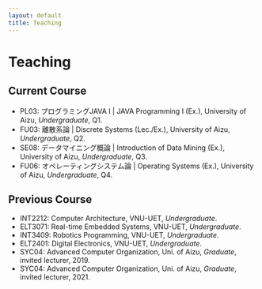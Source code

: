 ```yaml
---
layout: default
title: Teaching
---
```



# Teaching

## Current Course
- PL03: プログラミングJAVA I \| JAVA Programming I (Ex.), University of Aizu, *Undergraduate*,  Q1.
- FU03: 離散系論 \| Discrete Systems (Lec./Ex.), University of Aizu, *Undergraduate*, Q2.
- SE08: データマイニング概論 \| Introduction of Data Mining (Ex.), University of Aizu, *Undergraduate*, Q3.
- FU06: オペレーティングシステム論 \| Operating Systems (Ex.), University of Aizu, *Undergraduate*,  Q4.

## Previous Course
  
- INT2212: Computer Architecture, VNU-UET, *Undergraduate*.
- ELT3071: Real-time Embedded Systems, VNU-UET, *Undergraduate*.
- INT3409: Robotics Programming, VNU-UET, *Undergraduate*.
- ELT2401: Digital Electronics, VNU-UET, *Undergraduate*.
- SYC04: Advanced Computer Organization, Uni. of Aizu, *Graduate*, invited lecturer, 2019.
- SYC04: Advanced Computer Organization, Uni. of Aizu, *Graduate*, invited lecturer, 2021.

